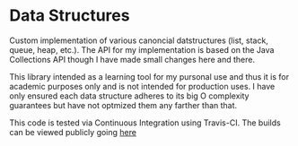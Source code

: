 # Data Structures
Custom implementation of various canoncial datstructures (list, stack, queue, heap, etc.).
The API for my implementation is based on the Java Collections API though I have made small changes here and there.

This library intended as a learning tool for my pursonal use and thus it is for academic purposes only
and is not intended for production uses. I have only ensured each data structure
adheres to its big O complexity guarantees but have not optmized them any farther than that. 

This code is tested via Continuous Integration using Travis-CI.
The builds can be viewed publicly going [here](https://travis-ci.org/lock14/data_structures)
